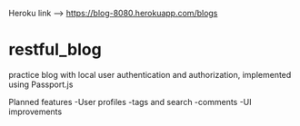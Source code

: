 Heroku link --> https://blog-8080.herokuapp.com/blogs

# restful_blog
practice blog with local user authentication and authorization, implemented using Passport.js

Planned features
-User profiles
-tags and search
-comments
-UI improvements


